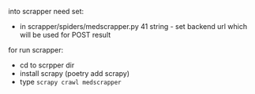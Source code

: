 into scrapper need set:
- in scrapper/spiders/medscrapper.py
        41 string - set backend url which will be used for POST result

for run scrapper:

- cd to scrpper dir 
- install scrapy (poetry add scrapy)
- type `scrapy crawl medscrapper`